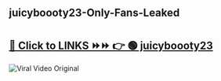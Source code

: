
 ## juicyboooty23-Only-Fans-Leaked

# <h2><a href="https://clipsfans.com/juicyboooty23&ref=git">🔗 Click to LINKS ⏩⏩ 👉 🟢 juicyboooty23 </a></h2>

<a href="https://clipsfans.com/juicyboooty23&ref=git" rel="nofollow" data-target="animated-image.originalLink"><img src="https://i.ibb.co.com/xMMVF88/686577567.gif" alt="Viral Video Original" style="max-width: 100%; display: inline-block;" data-target="animated-image.originalImage"></a>
